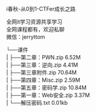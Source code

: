 i春秋-从0到1-CTFer成长之路

全网it学习资源共享学习<br>全网课程都有，欢迎私聊<br>微信：jerryttom<br>

└──课件<br> | ├──第二章：PWN.zip 6.52M<br> | ├──第三章：逆向.zip 4.41M<br> | ├──第三章附件.zip 70.64M<br> | ├──第四章：Misc.zip 2.59M<br> | ├──第五章：密码学.zip 10.84M<br> | ├──第一章：Web安全.zip 3.37M<br> | └──解压密码.txt 0.01kb